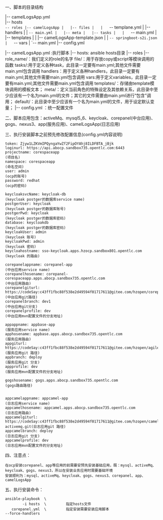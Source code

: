 
一、脚本的目录结构

|-- camelLogsApp.yml   
|-- hosts			    
`-- roles
    |-- camelLogsApp
    |   |-- files
    |   |   `-- templane.yml
    |   |-- handlers
    |   |   `-- main.yml
    |   |-- meta
    |   |-- tasks
    |   |   `-- main.yml
    |   |-- templates
    |   |   |-- camelLogsApp-template.json
    |   |   `-- springboot-s2i.json
    |   `-- vars
    |       `-- main.yml
    |-- config.yml



|-- camelLogsApp.yml :执行脚本
|-- hosts: ansible hosts目录
|-- roles
	|--role_name/：我们定义的role的名字
			file/：用于存放copy或script等模块调用的函数
			tasks/:用于定义各种task，此目录一定要有main.yml;其他文件需要main.yml包含调用
			handlers：用于定义各种handlers，此目录一定要有main.yml;其他文件需要main.yml包含调用
			vars:用于定义variables，此目录一定要有main.yml;其他文件需要main.yml包含调用
			templates/：存储由template模块调用的模板文本；
			meta/：定义当前角色的特殊设定及其依赖关系，此目录中至少应该有一个名为main.yml的文件；其它的文件需要由main.yml进行“包含”调用；
			default/：此目录中至少应该有一个名为main.yml的文件，用于设定默认变量；
	|-- config.yml ：统一配置文件
	

二、脚本应用包含：activeMq、mysql5_6、keycloak、corepanel(中台应用)、gogs、nexus3、app(服务应用)、camelLogsApp(日志应用)

三、执行安装脚本之前预先修改配置信息(config.yml内容说明)

	token: Zjyw1LZKVmIPQyngaYwZf2FipOYAhj8ILDFBTA_jBjk
	loginurl: https://api.abocp.sandbox735.opentlc.com:6443
	projectname: corespaceapp 																			(项目名) 
	namespace: corespaceapp  																			(命名空间)
	user: admin																							(ocp的账号)
	password: redhat																					(ocp的密码)
	
	keycloaksvcName: keycloak-db      																	(keycloak postger的数据库service name)
	postgerUser: keycloak			  																	(keycloak postger的数据库账号)
	postgerPwd: keycloak			  																	(keycloak postger的数据库密码)
	database: keycloakdb			  																	(keycloak postger的数据库密码)
	keycloakUser: admin				  																	(keycloak 账号)
	keycloakPwd: admin				  																	(keycloak 密码)
	keycloahostname: sso-keycloak.apps.hzocp.sandbox801.opentlc.com   									(keycloak 的路由)
	
	corepanelappname: corepanel-app																		(中台应用service name)
	corepanelhosename: corepanel-corespaceapp.apps.abocp.sandbox735.opentlc.com   						(中台应用路由)
	corepanelgiturl: https://codeSay:c43ff1fbc88f538e2d49594f01717611@gitee.com/hzopen/corepanel.git    (中台应用git路径)
	corepanelbranch: dev1     																			(中台应用git分支)
	corepanelprofile: dev	  																			(中台应用mvn配置文件的分支地址)

	appappname: appbase-app     																		(服务应用service name)
	apphosename: appbase.apps.abocp.sandbox735.opentlc.com												(服务应用路由)
	appgiturl: https://codeSay:c43ff1fbc88f538e2d49594f01717611@gitee.com/hzopen/agileintegration		(服务应用git 路径)
	appbranch: deploy      																				(服务应用git 分支)
	appprofile: dev	  																			        (服务应用mvn配置文件的分支地址)
	
	gogshosename: gogs.apps.abocp.sandbox735.opentlc.com										        (gogs路由路径)			
	
	
	appcamelappname: appcamel-app     																    (日志应用service name)
	appcamelhosename: appcamel.apps.abocp.sandbox735.opentlc.com									    (日志应用路由)
	appcamelgiturl: https://codeSay:c43ff1fbc88f538e2d49594f01717611@gitee.com/hzopen/camel-activemq.git(日志应用git 路径)
	appcamelbranch: deploy      																		(日志应用git 分支)
	appcamelprofile: dev  																			    (日志应用mvn配置文件的分支地址)


四、注意点：

	在ocp安装corepanel、app等应用的前需要安预先安装基础应用，既：mysql、activeMq、keycloak、gogs、nexus3，所以在安装业务应用时需要基础环境
	安装顺利为：mysql、activeMq、keycloak、gogs、nexus3、corepanel、app、camelLogsApp

五、执行安装命令：
				              
	ansible-playbook  \
        	-i hosts  \         指定hosts文件     
	   corepanel.yml  \    		指定安装需要安装应用脚本 
	--force-handlers  
	
